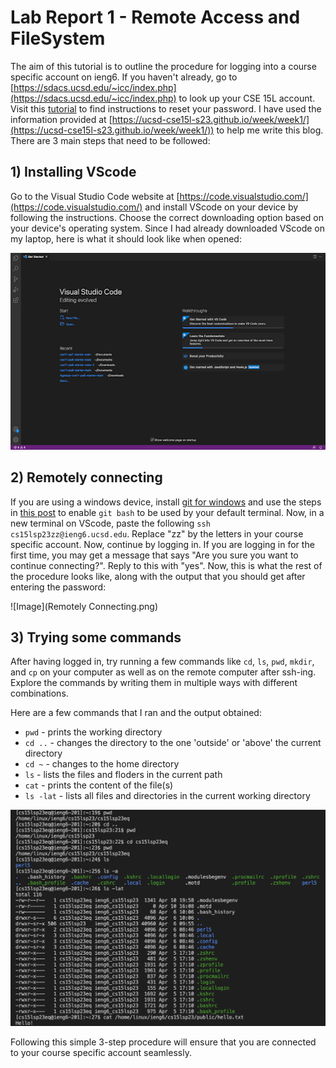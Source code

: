# Lab Report 1 - Remote Access and FileSystem
The aim of this tutorial is to outline the procedure for logging into a course specific account on ieng6. If you haven't already, go to [https://sdacs.ucsd.edu/~icc/index.php](https://sdacs.ucsd.edu/~icc/index.php) to look up your CSE 15L account. Visit this [tutorial](https://drive.google.com/file/d/17IDZn8Qq7Q0RkYMxdiIR0o6HJ3B5YqSW/view) to find instructions to reset your password. I have used the information provided at [https://ucsd-cse15l-s23.github.io/week/week1/](https://ucsd-cse15l-s23.github.io/week/week1/)) to help me write this blog. There are 3 main steps that need to be followed:
## 1) Installing VScode
Go to the Visual Studio Code website at [https://code.visualstudio.com/](https://code.visualstudio.com/) and install VScode on your device by following the instructions. Choose the correct downloading option based on your device's operating system. Since I had already downloaded VScode on my laptop, here is what it should look like when opened:

![Image](VScode.png)
## 2) Remotely connecting
If you are using a windows device, install [git for windows](https://stackoverflow.com/questions/42606837/how-do-i-use-bash-on-windows-from-the-visual-studio-code-integrated-terminal/50527994#50527994) and use the steps in [this post](https://stackoverflow.com/questions/42606837/how-do-i-use-bash-on-windows-from-the-visual-studio-code-integrated-terminal/50527994#50527994) to enable ```git bash``` to be used by your default terminal.
Now, in a new terminal on VScode, paste the following ```ssh cs15lsp23zz@ieng6.ucsd.edu```.
Replace "zz" by the letters in your course specific account. Now, continue by logging in. If you are logging in for the first time, you may get a message that says "Are you sure you want to continue connecting?". Reply to this with "yes". Now, this is what the rest of the procedure looks like, along with the output that you should get after entering the password:

![Image](Remotely Connecting.png)
## 3) Trying some commands
After having logged in, try running a few commands like ``cd``, ``ls``, ``pwd``, ``mkdir``, and ``cp`` on your computer as well as on the remote computer after ssh-ing. Explore the commands by writing them in multiple ways with different combinations.

Here are a few commands that I ran and the output obtained:
- ``pwd`` - prints the working directory
- ``cd ..`` - changes the directory to the one 'outside' or 'above' the current directory
- ``cd ~`` - changes to the home directory
- ``ls`` - lists the files and floders in the current path
- ``cat`` - prints the content of the file(s)
- ``ls -lat`` - lists all files and directories in the current working directory

![Image](Commands.png)

Following this simple 3-step procedure will ensure that you are connected to your course specific account seamlessly.
